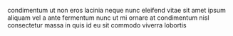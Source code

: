 condimentum ut non eros lacinia neque nunc eleifend vitae sit amet ipsum aliquam
vel a ante fermentum nunc ut mi ornare at condimentum nisl consectetur massa in
quis id eu sit commodo viverra lobortis